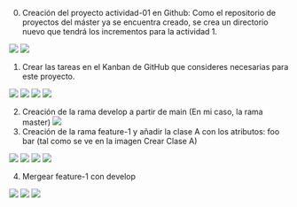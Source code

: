 0. Creación del proyecto actividad-01 en Github: Como el repositorio de proyectos del máster ya se encuentra creado, se crea un directorio nuevo que tendrá los incrementos para la actividad 1.

<img src="./assets/repopng.png"/>
<img src="./assets/activity_1.png"/>

1. Crear las tareas en el Kanban de GitHub que consideres necesarias para este proyecto.

<img src="./assets/kanban_set_up.png" />
<img src="./assets/kanban.png" />
<img src="./assets/moved_kanban.png" />
<img src="./assets/task.png" />

2. Creación de la rama develop a partir de main
   (En mi caso, la rama master)
   <img src="./assets/branches_develop.png" />
3. Creación de la rama feature-1 y añadir la clase A con los atributos: foo bar (tal como se ve en la imagen Crear Clase A)

<img src="./assets/feature-1_branch.png" />
<img src="./assets/add_class_a.png" />
<img src="./assets/commit_class_a.png" />
<img src="./assets/pushf1.png" />

4. Mergear feature-1 con develop
<img src="./assets/f1MR.png" />
<img src="./assets/f1MRD.png" />
<img src="./assets/f1MRM.png" />